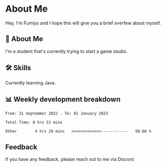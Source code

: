 
# About Me

Hey, I'm Fumiyo and I hope this will give you a brief overfew about myself.


## 🚀 About Me
I'm a student that's currently trying to start a game studio.


## 🛠 Skills

Currently learning Java.


## 📊 Weekly development breakdown
<!--START_SECTION:waka-->

```text
From: 21 September 2022 - To: 01 January 2023

Total Time: 8 hrs 51 mins

Other        4 hrs 29 mins   >>>>>>>>>>>>>------------   50.66 %
```

<!--END_SECTION:waka-->


## Feedback

If you have any feedback, please reach out to me via Discord
